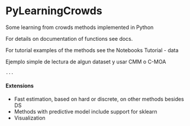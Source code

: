 # PyLearningCrowds
Some learning from crowds methods implemented in Python

For details on documentation of functions see docs.

For tutorial examples of the methods see the Notebooks Tutorial - data


Ejemplo simple de lectura de algun dataset y usar CMM o C-MOA
```python
...
```


#### Extensions
* Fast estimation, based on hard or discrete, on other methods besides DS
* Methods with predictive model include support for sklearn
* Visualization

